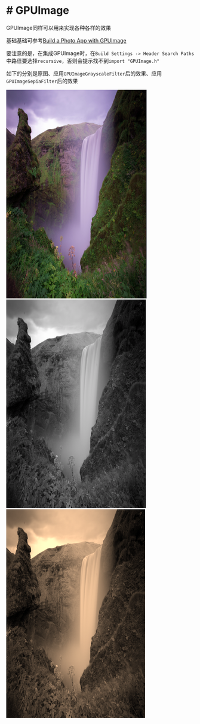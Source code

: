 # # GPUImage



GPUImage同样可以用来实现各种各样的效果

基础基础可参考[Build a Photo App with GPUImage](https://code.tutsplus.com/tutorials/build-a-photo-app-with-gpuimage--mobile-12223)

要注意的是，在集成GPUImage时，在`Build Settings -> Header Search Paths `中路径要选择`recursive`，否则会提示找不到`import "GPUImage.h"`



如下的分别是原图、应用`GPUImageGrayscaleFilter`后的效果、应用`GPUImageSepiaFilter`后的效果

![原图](https://github.com/winfredzen/iOS-image/blob/master/GPUImage/images/image_01.png) ![GPUImageGrayscaleFilter](https://github.com/winfredzen/iOS-image/blob/master/GPUImage/images/image_02.png) ![GPUImageSepiaFilter](https://github.com/winfredzen/iOS-image/blob/master/GPUImage/images/image_03.png)






